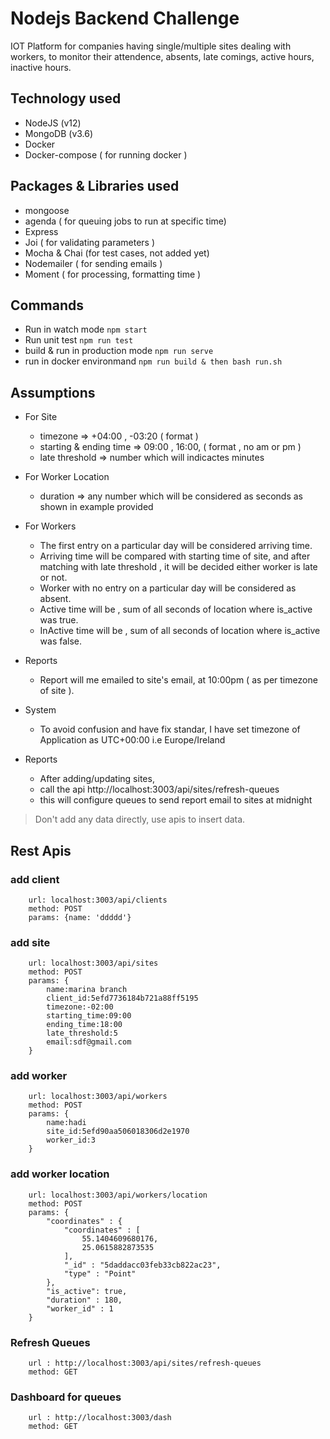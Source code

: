 

# Nodejs Backend Challenge
IOT Platform for companies having single/multiple sites dealing with workers, to monitor their attendence, absents, late comings, active hours, inactive  hours.

## Technology used
- NodeJS (v12)
- MongoDB (v3.6)
- Docker
- Docker-compose  ( for running docker )

## Packages & Libraries used
- mongoose
- agenda ( for queuing jobs to run at specific time)
- Express
- Joi ( for validating parameters )
- Mocha & Chai (for test cases, not added yet)
- Nodemailer ( for sending emails )
- Moment ( for processing, formatting time )

## Commands
- Run in watch mode  ``` npm start ```
- Run unit test  ``` npm run test ```
- build & run in production mode ``` npm run serve ```
- run in docker environmand  ``` npm run build & then bash run.sh ```


## Assumptions

- For Site
    * timezone => +04:00 , -03:20 ( format )
    * starting & ending time => 09:00 , 16:00,   ( format , no am or pm )
    * late threshold => number which will indicactes minutes


- For Worker Location
    * duration => any number which will be considered as seconds as  shown in example provided

- For Workers
    * The first entry on a particular day will be considered arriving time.
    * Arriving time will be compared with starting time of site, and after matching with late threshold , it will be decided  either worker is late or not.
    * Worker with no entry on a particular day will be considered as absent.
    * Active time will be , sum of all seconds of location where is_active was true.
    * InActive time will be , sum of all seconds of location where is_active was false.

- Reports
    * Report will me emailed to site's email, at 10:00pm ( as per timezone of site ).


- System
    * To avoid confusion and have fix standar, I have set timezone of Application as UTC+00:00 i.e Europe/Ireland

- Reports
    * After adding/updating sites,
    * call the api http://localhost:3003/api/sites/refresh-queues
    * this will configure queues to send report email to sites at midnight

> Don't add any data directly, use apis to insert data.


## Rest Apis
### add client
        url: localhost:3003/api/clients
        method: POST
        params: {name: 'ddddd'}

### add site
        url: localhost:3003/api/sites
        method: POST
        params: {
            name:marina branch
            client_id:5efd7736184b721a88ff5195
            timezone:-02:00
            starting_time:09:00
            ending_time:18:00
            late_threshold:5
            email:sdf@gmail.com
        }
### add worker
        url: localhost:3003/api/workers
        method: POST
        params: {
            name:hadi
            site_id:5efd90aa506018306d2e1970
            worker_id:3
        }
### add worker location
        url: localhost:3003/api/workers/location
        method: POST
        params: {
            "coordinates" : {
                "coordinates" : [ 
                    55.1404609680176, 
                    25.0615882873535
                ],
                "_id" : "5daddacc03feb33cb822ac23",
                "type" : "Point"
            },
            "is_active": true,
            "duration" : 180,
            "worker_id" : 1
        }
### Refresh Queues
        url : http://localhost:3003/api/sites/refresh-queues
        method: GET
### Dashboard for queues
        url : http://localhost:3003/dash
        method: GET
